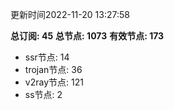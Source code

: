 更新时间2022-11-20 13:27:58

**总订阅: 45**
**总节点: 1073**
**有效节点: 173**
- ssr节点: 14
- trojan节点: 36
- v2ray节点: 121
- ss节点: 2
